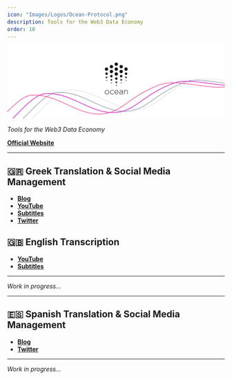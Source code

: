 ```yaml
---
icon: "Images/Logos/Ocean-Protocol.png"
description: Tools for the Web3 Data Economy
order: 10
---
```


![](../Images/Covers/Ocean-Protocol.png)

_Tools for the Web3 Data Economy_

[**Official Website**](https://oceanprotocol.com/)

---

## 🇬🇷 Greek Translation & Social Media Management

- [**Blog**](https://www.oceanprotocol.gr/)
- [**YouTube**](https://www.youtube.com/channel/UCFrXYCuoRpMBfzXud9W3nfA)
- [**Subtitles**](https://gist.github.com/Xk9eboF6/71b6182a5f4adf04ae483add553ba8b7)
- [**Twitter**](https://twitter.com/oceanprotocolgr)

## 🇬🇧 English Transcription

- [**YouTube**](https://www.youtube.com/channel/UCFrXYCuoRpMBfzXud9W3nfA)
- [**Subtitles**](https://gist.github.com/Xk9eboF6/9f0c853f5b28c3c10174da34e9575398)

---

_Work in progress..._

---

## 🇪🇸 Spanish Translation & Social Media Management

- [**Blog**](https://www.oceanprotocol.es/)
- [**Twitter**](https://twitter.com/OceanProtocolEs)

---

_Work in progress..._

